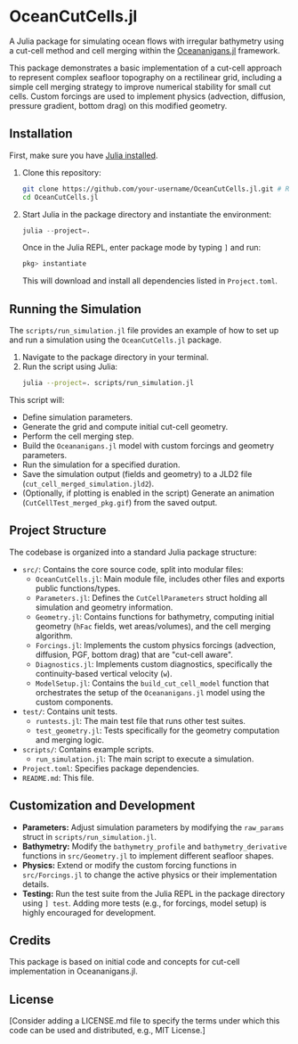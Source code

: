 # OceanCutCells.jl

A Julia package for simulating ocean flows with irregular bathymetry using a cut-cell method and cell merging within the [Oceananigans.jl](https://clima.github.io/Oceananigans.jl/stable/) framework.

This package demonstrates a basic implementation of a cut-cell approach to represent complex seafloor topography on a rectilinear grid, including a simple cell merging strategy to improve numerical stability for small cut cells. Custom forcings are used to implement physics (advection, diffusion, pressure gradient, bottom drag) on this modified geometry.

## Installation

First, make sure you have [Julia installed](https://julialang.org/downloads/).

1.  Clone this repository:
    ```bash
    git clone https://github.com/your-username/OceanCutCells.jl.git # Replace with the actual repo URL
    cd OceanCutCells.jl
    ```
2.  Start Julia in the package directory and instantiate the environment:
    ```julia
    julia --project=.
    ```
    Once in the Julia REPL, enter package mode by typing `]` and run:
    ```julia
    pkg> instantiate
    ```
    This will download and install all dependencies listed in `Project.toml`.

## Running the Simulation

The `scripts/run_simulation.jl` file provides an example of how to set up and run a simulation using the `OceanCutCells.jl` package.

1.  Navigate to the package directory in your terminal.
2.  Run the script using Julia:
    ```bash
    julia --project=. scripts/run_simulation.jl
    ```

This script will:
*   Define simulation parameters.
*   Generate the grid and compute initial cut-cell geometry.
*   Perform the cell merging step.
*   Build the `Oceananigans.jl` model with custom forcings and geometry parameters.
*   Run the simulation for a specified duration.
*   Save the simulation output (fields and geometry) to a JLD2 file (`cut_cell_merged_simulation.jld2`).
*   (Optionally, if plotting is enabled in the script) Generate an animation (`CutCellTest_merged_pkg.gif`) from the saved output.

## Project Structure

The codebase is organized into a standard Julia package structure:

*   `src/`: Contains the core source code, split into modular files:
    *   `OceanCutCells.jl`: Main module file, includes other files and exports public functions/types.
    *   `Parameters.jl`: Defines the `CutCellParameters` struct holding all simulation and geometry information.
    *   `Geometry.jl`: Contains functions for bathymetry, computing initial geometry (`hFac` fields, wet areas/volumes), and the cell merging algorithm.
    *   `Forcings.jl`: Implements the custom physics forcings (advection, diffusion, PGF, bottom drag) that are "cut-cell aware".
    *   `Diagnostics.jl`: Implements custom diagnostics, specifically the continuity-based vertical velocity (`w`).
    *   `ModelSetup.jl`: Contains the `build_cut_cell_model` function that orchestrates the setup of the `Oceananigans.jl` model using the custom components.
*   `test/`: Contains unit tests.
    *   `runtests.jl`: The main test file that runs other test suites.
    *   `test_geometry.jl`: Tests specifically for the geometry computation and merging logic.
*   `scripts/`: Contains example scripts.
    *   `run_simulation.jl`: The main script to execute a simulation.
*   `Project.toml`: Specifies package dependencies.
*   `README.md`: This file.

## Customization and Development

*   **Parameters:** Adjust simulation parameters by modifying the `raw_params` struct in `scripts/run_simulation.jl`.
*   **Bathymetry:** Modify the `bathymetry_profile` and `bathymetry_derivative` functions in `src/Geometry.jl` to implement different seafloor shapes.
*   **Physics:** Extend or modify the custom forcing functions in `src/Forcings.jl` to change the active physics or their implementation details.
*   **Testing:** Run the test suite from the Julia REPL in the package directory using `] test`. Adding more tests (e.g., for forcings, model setup) is highly encouraged for development.

## Credits

This package is based on initial code and concepts for cut-cell implementation in Oceananigans.jl.

## License

[Consider adding a LICENSE.md file to specify the terms under which this code can be used and distributed, e.g., MIT License.]

